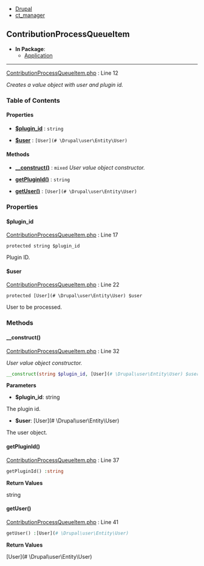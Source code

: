
- [Drupal](../namespaces/drupal.md)
- [ct_manager](../namespaces/drupal-ct-manager.md)


## ContributionProcessQueueItem


- **In Package**:
    - [Application](../packages/Application.md)
  


---





[ContributionProcessQueueItem.php](../files/web-modules-custom-ct-manager-src-contributionprocessqueueitem.md) : Line 12

*Creates a value object with user and plugin id.*









### Table of Contents









#### Properties
- **[$plugin_id](../classes/Drupal-ct-manager-ContributionProcessQueueItem.md#plugin_id)**
         : `string`  

- **[$user](../classes/Drupal-ct-manager-ContributionProcessQueueItem.md#user)**
         : `[User](# \Drupal\user\Entity\User)`  


#### Methods
- **[__construct()](../classes/Drupal-ct-manager-ContributionProcessQueueItem.md#__construct)**
           : `mixed`
*User value object constructor.*

- **[getPluginId()](../classes/Drupal-ct-manager-ContributionProcessQueueItem.md#getpluginid)**
           : `string`

- **[getUser()](../classes/Drupal-ct-manager-ContributionProcessQueueItem.md#getuser)**
           : `[User](# \Drupal\user\Entity\User)`







### Properties

#### $plugin_id

[ContributionProcessQueueItem.php](../files/web-modules-custom-ct-manager-src-contributionprocessqueueitem.md) : Line 17



`protected string $plugin_id`


Plugin ID.






#### $user

[ContributionProcessQueueItem.php](../files/web-modules-custom-ct-manager-src-contributionprocessqueueitem.md) : Line 22



`protected [User](# \Drupal\user\Entity\User) $user`


User to be processed.








### Methods

#### __construct()

[ContributionProcessQueueItem.php](../files/web-modules-custom-ct-manager-src-contributionprocessqueueitem.md) : Line 32

*User value object constructor.*

```php
__construct(string $plugin_id, [User](# \Drupal\user\Entity\User) $user) :mixed
```




**Parameters**

- **$plugin_id**: string
    
The plugin id.

- **$user**: [User](# \Drupal\user\Entity\User)
    
The user object.








#### getPluginId()

[ContributionProcessQueueItem.php](../files/web-modules-custom-ct-manager-src-contributionprocessqueueitem.md) : Line 37


```php
getPluginId() :string
```









**Return Values**

string



#### getUser()

[ContributionProcessQueueItem.php](../files/web-modules-custom-ct-manager-src-contributionprocessqueueitem.md) : Line 41


```php
getUser() :[User](# \Drupal\user\Entity\User)
```









**Return Values**

[User](# \Drupal\user\Entity\User)




